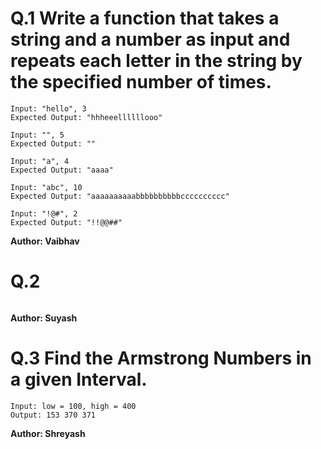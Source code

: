 # Q.1 Write a function that takes a string and a number as input and repeats each letter in the string by the specified number of times.
```
Input: "hello", 3
Expected Output: "hhheeellllllooo"

Input: "", 5
Expected Output: ""

Input: "a", 4
Expected Output: "aaaa"

Input: "abc", 10
Expected Output: "aaaaaaaaaabbbbbbbbbbcccccccccc"

Input: "!@#", 2
Expected Output: "!!@@##"
```
**Author: Vaibhav**

# Q.2 

```

```
**Author: Suyash**

# Q.3 Find the Armstrong Numbers in a given Interval.
```
Input: low = 100, high = 400
Output: 153 370 371 
```
**Author: Shreyash**

